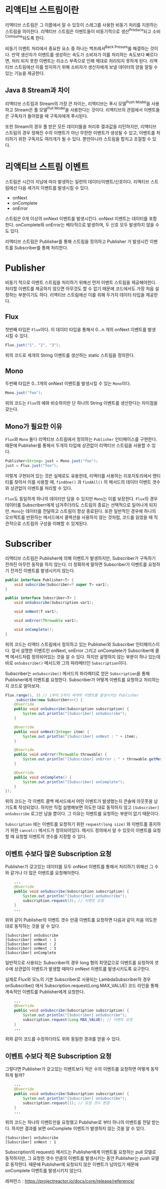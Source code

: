 # 리액티브 스트림이란

리액티브 스트림은 그 이름에서 알 수 있듯이 스레그를 사용한 비동기 처리를 지원하는 스트림을 의미한다. 리액티브 스트림은 이벤트들이 비동기적으로 생산<sup>Produce</sup>되고 소비<sup>Comsume</sup>되도록 한다.

비동기 이벤트 처리에서 중요한 요소 중 하나는 백프레셔<sup>Back Presure</sup>를 해결하는 것이다. 만약 생산자가 이벤트를 생성하는 속도가 소비자가 이를 처리하는 속도보다 빠르다면, 처리 되지 못한 이벤트는 리소스 부족으로 인해 제대로 처리되지 못하게 된다. 리액티브 스트림에선 이를 방지하기 위해 소비자가 생산자에게 보낼 데이터의 양을 알릴 수 있는 기능을 제공한다.

## Java 8 Stream과 차이

리액티브 스트림과 Stream의 가장 큰 차이는, 리액티브는 푸시 모델<sup>Push Model</sup>을 사용하고 Stream은 풀 모델<sup>Pull Model</sup>을 사용한다는 것이다. 리액티브의 관점에서 이벤트들은 구독자가 들어왔을 때 구독자에게 푸시된다.

또한 Stream의 경우 풀 받은 모든 데이터들을 처리후 결과값을 리턴하지만, 리액티브 스트림의 경우 정해진 수의 이벤트가 아닌 무한한 이벤트가 생성될 수 있고, 이벤트를 처리하기 위한 구독자도 여러개가 될 수 있다. 뿐만아니라 스트림을 합치고 조절할 수 있다.

# 리액티브 스트림 이벤트

스트림은 시간이 지남에 따라 발생하는 일련의 데이터/이벤트/신호이다. 리액티브 스트림에선 다음 세가지 이벤트를 발생시킬 수 있다.

- onNext
- onComplete
- onError

스트림은 0개 이상의 onNext 이벤트를 발생시킨다. onNext 이벤트는 데이터를 포함한다. onComplete와 onError는 베타적으로 발생하며, 두 신호 모두 발생하지 않을 수도 있다.

리액티브 스트림은 Publisher를 통해 스트림을 정의하고 Publisher 가 발생시킨 이벤트를 Subscriber를 통해 처리한다.

# Publisher

비동기 적으로 이벤트 스트림을 처리하기 위해선 먼저 이벤트 스트림을 제공해야한다. 처리할 이벤트를 제공하지 않으면 아무것도 할 수 없기 때문에 코드에서도 가장 처음 설정하는 부분이기도 하다. 리액티브 스트림에선 이를 위해 두가지 데이터 타입을 제공한다.

## Flux

첫번째 타입은 `Flux`이다. 이 데이터 타입을 통해서 0...n 개의 onNext 이벤트를 발생 시킬 수 있다. 

```java
Flux.just("1", "2", "3");
```

위의 코드로 세개의 String 이벤트를 생산하는 static 스트림을 정의한다.

## Mono

두번째 타입은 0...1개의 onNext 이벤트를 발생시킬 수 있는 `Mono`이다.

```java
Mono.just("foo");
```

위의 코드는 `Flux`의 예와 비슷하지만 단 하나의 String 이벤트를 생산한다는 차이점을 갖는다.

## Mono가 필요한 이유

`Flux`와 `Mono` 둘다 리액티브 스트림에서 정의하는 `Publisher` 인터페이스를 구현한다. 때문에 Publisher를 통해서 두개의 타입에 상관없이 리액티브 스트림을 사용할 수 있다.

```java
Publisher<String> just = Mono.just("foo");
just = Flux.just("foo");
```

이렇게 구현되어 있는 것은 실제로도 유용한데, 리액터를 사용하는 리포지토리에서 엔티티를 찾아서 이를 사용할 때, `findOne()` 과 `findAll()` 의 메서드의 데이터 이벤트 갯수와 상관없이 이벤트를 처리할 수 있다.

`Flux`도 동일하게 하나의 데이터만 담을 수 있지만 `Mono`는 이를 보장한다. `Flux`의 경우 데이터를 Subscriberr에게 넘겨주더라도 스트림의 종료는 선택적으로 일어나게 되지만. `Mono`는 데이터를 전달하고 스트림이 항상 종료된다. 또한 일반적인 경우에 하나의 오브젝트를 반환하는 메서드에서 콜렉션을 사용하지 않는 것처럼, 코드를 읽었을 때 직관적으로 스트림의 구성을 이해할 수 있게된다.

# Subscriber

 리액티브 스트림은 Publisher에 의해 이벤트가 발생하지만, Subscriber가 구독하기 전까진 아무런 동작을 하지 않는다. 더 정확하게 말하면 Subscriber가 이벤트를 요청하기 전까진 이벤트를 발생시키지 않는다.

```java
public interface Publisher<T> {
    void subscribe(Subscriber<? super T> var1);
}
```

```java
public interface Subscriber<T> {
    void onSubscribe(Subscription var1);

    void onNext(T var1);

    void onError(Throwable var1);

    void onComplete();
}
```

 위의 코드는 리액터 스트림에서 정의하고 있는 Publisher와 Subscriber 인터페이스이다. 앞서 설명한 이벤트인 onNext, onError 그리고 onComplete가 Subscriber에 콜백 메서드처럼 정의되어있는 것을 알 수 있다. 하지만 설명하지 않는 부분이 하나 있는데  바로 `onSubscribe()` 메서드와 그의 파라메터인 `Subscription`이다.

 Subscriber는 `onSubscribe()` 메서드의 파라메터로 얻은 `Subscription`을 통해 Publisher에게 이벤트를 요청한다. Subscriber가 어떻게 이벤트를 요청하고 처리하는지 코드로 알아보자.

```java
Flux.range(1, 3) // 1부터 3까지 세개의 이벤트를 발생시키는 Publisher
    .subscribe(new Subscriber<>() {
	@Override
    public void onSubscribe(Subscription subscription) {
		System.out.println("[Subscriber] onSubscribe");
	}

    @Override
    public void onNext(Integer item) {
    	System.out.println("[Subscriber] onNext : " + item);
	}

    @Override
    public void onError(Throwable throwable) {
    	System.out.println("[Subscriber] onError : " + throwable.getMessage());
	}

    @Override
    public void onComplete() {
    	System.out.println("[Subscriber] onComplete");
	}
});
```

 위의 코드는 각 이벤트 콜백 메서드에서 어떤 이벤트가 발생했는지 콘솔에 아웃풋을 남기도록 작성되었다. 하지만 직접 실행해보면 의도한 대로 동작하지 않고 `[Subscriber] onSubscribe` 로그만 남을 뿐이다. 그 이유는 이벤트를 요청하는 부분이 없기 때문이다.

 `Subscription` 에는 이벤트를 요청하기 위한 `request(long size)` 와 이벤트를 중지하기 위한 `cancel()` 메서드가 정의되어있다. 메서드 정의에서 알 수 있듯이 이벤트를 요청할 때 요청할 이벤트의 갯수를 지정할 수 있다. 

## 이벤트 수보다 많은 Subscription 요청

Publisher가 갖고있는 데이터를 모두 onNext 이벤트를 통해서 처리하기 위해선 그 수와 같거나 더 많은 이벤트를 요청해야한다.

```java
    ...
	@Override
    public void onSubscribe(Subscription subscription) {
        System.out.println("[Subscriber] onSubscribe");
        subscription.request(3); // 이벤트 요청
    }
	...
```

위와 같이 Publisher의 이벤트 갯수 만큼 이벤트를 요청하면 다음과 같이 처음 의도한 대로 동작하는 것을 알 수 있다.

```terminal
[Subscriber] onSubscribe
[Subscriber] onNext : 1
[Subscriber] onNext : 2
[Subscriber] onNext : 3
[Subscriber] onComplete
```

일반적으로 사용되는 Subscriber의 경우 long 형의 최댓값으로 이벤트를 요청하여 갯수에 상관없이 이벤트가 발생할 때마다 onNext 이벤트를 발생시키도록 요구한다.

실제로 Flux와 모노의 기본 Subscriber로 사용되는 LambdaSubscriber의 경우 onSubscribe() 에서 Subscription.request(Long.MAX_VALUE) 코드 라인을 통해 계속적인 이벤트를  Publisher에게 요청한다. 

```java
    ...
	@Override
    public void onSubscribe(Subscription subscription) {
        System.out.println("[Subscriber] onSubscribe");
        subscription.request(Long.MAX_VALUE); // 이벤트 요청
    }
	...
```

위와 같이 코드를 수정하더라도 위와 동일한 경과를 얻을 수 있다.

## 이벤트 수보다 적은 Subscription 요청

그렇다면 Publisher가 갖고있는 이벤트보다 적은 수의 이벤트를 요청하면 어떻게 동작하게 될까?

```java
	...
    @Override
    public void onSubscribe(Subscription subscription) {
        System.out.println("[Subscriber] onSubscribe");
        subscription.request(1); // 요청 갯수 변경
    }
    ...
```

 위의 코드는 하나의 이벤트만을 요청했고 Publisher로 부터 하나의 이벤트를 전달 받는다. 하지만 결과를 보면 onComplete 이벤트가 발생하지 않는 것을 알 수 있다.

```terminal
[Subscriber] onSubscribe
[Subscriber] onNext : 1
```

 Subscription의 request() 메서드는 Publisher에게 이벤트를 요청하는 pull 모델로 동작하지만, 그 요청한 갯수 만큼의 이벤트를 발생시키는 동안 Publisher는 push 모델로 동작한다. 때문에 Publisher에 요청되지 않은 이벤트가 남아있기 때문에 onComplete 이벤트를 발생시키지 않는다.



레퍼런스 : https://projectreactor.io/docs/core/release/reference/
